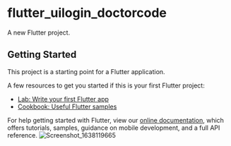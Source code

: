 # flutter_uilogin_doctorcode

A new Flutter project.

## Getting Started

This project is a starting point for a Flutter application.

A few resources to get you started if this is your first Flutter project:

- [Lab: Write your first Flutter app](https://flutter.dev/docs/get-started/codelab)
- [Cookbook: Useful Flutter samples](https://flutter.dev/docs/cookbook)

For help getting started with Flutter, view our
[online documentation](https://flutter.dev/docs), which offers tutorials,
samples, guidance on mobile development, and a full API reference.
![Screenshot_1638119665](https://user-images.githubusercontent.com/69787389/143778846-d09e9e09-504b-4362-a293-b92c5708af54.png)
